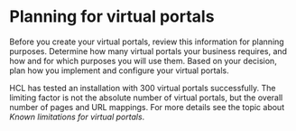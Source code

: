 # Planning for virtual portals

Before you create your virtual portals, review this information for planning purposes. Determine how many virtual portals your business requires, and how and for which purposes you will use them. Based on your decision, plan how you implement and configure your virtual portals.

HCL has tested an installation with 300 virtual portals successfully. The limiting factor is not the absolute number of virtual portals, but the overall number of pages and URL mappings. For more details see the topic about *Known limitations for virtual portals*.


<!--
-   **[Separating and sharing resources between virtual portals](../admin-system/advppln_scope.md)**  
Separation between virtual portals is achieved by scoping the portal resources of the virtual portals. Scoping means making portal resources available uniquely and separately to individual virtual portals and their users.
-   **[Managing the user population for virtual portals](../admin-system/advppln_mgupop.md)**  
You have two basic options for the management of user populations for your virtual portals: Virtual Member Manager \(VMM\) or Lightweight Directory Access Protocol \(LDAP\).
-   **[Virtual portal roles and their capabilities](../admin-system/advppln_roles.md)**  
A typical virtual portal scenario works with a master administrator and sub-administrators. Assigning access permissions to the users of virtual portals also requires special considerations.
-   **[Content of a virtual portal](../admin-system/advppln_content.md)**  
The content of a newly created virtual portal can vary, depending on the method by which you create the virtual portal. You can change the pre-configured content for virtual portals.
-   **[Shaping the user experience](../admin-system/advppln_shape_ux.md)**  
You can improve the user experience that users have with your virtual portals by using human readable URLs, or by using custom themes and skins for your virtual portals.


**Related information**  


[Tasks for administering virtual portals](../admin-system/advptsk.md)

[Scope of virtual portals](../admin-system/advpref_limits_scope.md)

[WSRP services](../admin-system/wsrpc.md)

[Controlling access](../admin-system/control_access.md)

[The XML configuration interface](../admin-system/admxmlai.md)

[Portal configuration tasks for administering virtual portals](../admin-system/advp_cfgtsk.md)

[Administering virtual portals](../admin-system/advp_adm.md)

[Creating a virtual portal](../admin-system/advp_tsk_create_vp.md) -->

